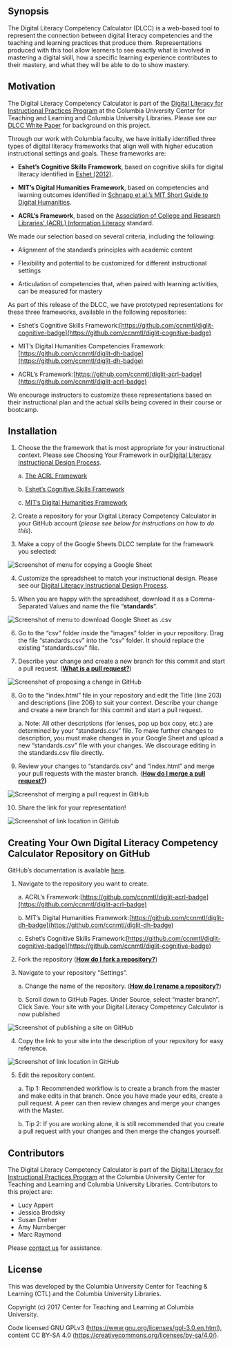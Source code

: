 **Synopsis**
----------------------------------------

The Digital Literacy Competency Calculator (DLCC) is a web-based tool to represent the connection between digital literacy competencies and the teaching and learning practices that produce them. Representations produced with this tool allow learners to see exactly what is involved in mastering a digital skill, how a specific learning experience contributes to their mastery, and what they will be able to do to show mastery.

**Motivation**
-------------------------------------------

The Digital Literacy Competency Calculator is part of the [Digital Literacy for Instructional Practices Program](http://ctl.columbia.edu/programs/seminars/digital-literacy-instructional-practices/) at the Columbia University Center for Teaching and Learning and Columbia University Libraries. Please see our [DLCC White Paper](https://docs.google.com/document/d/11Em2vX-jJw_4QoP62STwVo1i5cNi81ARft9j7gOQsoA/edit?usp=sharing) for background on this project.

Through our work with Columbia faculty, we have initially identified three types of digital literacy frameworks that align well with higher education instructional settings and goals. These frameworks are:

-   **Eshet’s Cognitive Skills Framework**, based on cognitive skills for digital literacy identified in [Eshet (2012)](http://iisit.org/Vol9/IISITv9p267-276Eshet021.pdf).

-   **MIT’s Digital Humanities Framework**, based on competencies and learning outcomes identified in [Schnapp et al.’s MIT Short Guide to Digital Humanities](http://jeffreyschnapp.com/wp-content/uploads/2013/01/D_H_ShortGuide.pdf).

-   **ACRL’s Framework**, based on the [Association of College and Research Libraries’ (ACRL) Information Literacy](http://www.ala.org/acrl/standards/ilframework) standard.

We made our selection based on several criteria, including the
following:

-   Alignment of the standard’s principles with academic content

-   Flexibility and potential to be customized for different instructional settings

-   Articulation of competencies that, when paired with learning activities, can be measured for mastery

As part of this release of the DLCC, we have prototyped representations
for these three frameworks, available in the following repositories:

-   Eshet’s Cognitive Skills Framework:[https://github.com/ccnmtl/diglit-cognitive-badge](https://github.com/ccnmtl/diglit-cognitive-badge)

-   MIT’s Digital Humanities Competencies Framework:[https://github.com/ccnmtl/diglit-dh-badge](https://github.com/ccnmtl/diglit-dh-badge)

-   ACRL’s Framework:[https://github.com/ccnmtl/diglit-acrl-badge](https://github.com/ccnmtl/diglit-acrl-badge)

We encourage instructors to customize these representations based on
their instructional plan and the actual skills being covered in their
course or bootcamp.

**Installation**
------------------------------------------------------------------

1.  Choose the the framework that is most appropriate for your instructional context. Please see Choosing Your Framework in our[Digital Literacy Instructional Design Process](https://docs.google.com/document/d/1dChIUmHyUDAgzAV5Wt3h8QZlkrqedgSnR0bsoQz2U9w/edit?usp=sharing).

    a.  [The ACRL Framework](https://docs.google.com/spreadsheets/d/1Im8N3deuB-bLaRadCevr2vpb-CjO_EThNtvV-mdBpwY/edit?usp=sharing)

    b.  [Eshet’s Cognitive Skills Framework](https://docs.google.com/spreadsheets/d/12kCXyRT_QJ7gI0yYF4TMSK-Dlie3Yj1fc-vH0_5giCI/edit?usp=sharing)

    c.  [MIT’s Digital Humanities Framework](https://docs.google.com/spreadsheets/d/1ZjeoO_hf3EbodS1-SUxg9jrViDcENWSGBrefv702TJI/edit?usp=sharing)

2.  Create a repository for your Digital Literacy Competency Calculator in your GitHub account (*please see below for instructions on how to do this*).

3.  Make a copy of the Google Sheets DLCC template for the framework you selected:

![Screenshot of menu for copying a Google Sheet](images/Make_A_Copy_Google_Sheet.png)

4.  Customize the spreadsheet to match your instructional design. Please see our [Digital Literacy Instructional Design Process](https://docs.google.com/document/d/1dChIUmHyUDAgzAV5Wt3h8QZlkrqedgSnR0bsoQz2U9w/edit?usp=sharing).

5.  When you are happy with the spreadsheet, download it as a Comma-Separated Values and name the file “**standards**”.

![Screenshot of menu to download Google Sheet as .csv](images/Download_As_CSV_Google_Sheet.png)

6.  Go to the “csv” folder inside the “images” folder in your repository. Drag the file “standards.csv” into the “csv” folder. It should replace the existing “standards.csv” file.

7.  Describe your change and create a new branch for this commit and start a pull request. ([**What is a pull request?**](https://help.github.com/articles/about-pull-requests/))

![Screenshot of proposing a change in GitHub](images/Propose_Changes_GitHub.png)

8.  Go to the “index.html” file in your repository and edit the Title (line 203) and descriptions (line 206) to suit your context. Describe your change and create a new branch for this commit and start a pull request.

    a.  Note: All other descriptions (for lenses, pop up box copy, etc.) are determined by your “standards.csv” file. To make further changes to description, you must make changes in your Google Sheet and upload a new “standards.csv” file with your changes. We discourage editing in the standards.csv file directly.

9.  Review your changes to “standards.csv” and “index.html” and merge your pull requests with the master branch. (**[How do I merge a pull request?](https://help.github.com/articles/merging-a-pull-request/))**

![Screenshot of merging a pull request in GitHub](images/Merge_Pull_Request_GitHub.png)

10.  Share the link for your representation!

![Screenshot of link location in GitHub](images/Share_Link_GitHub.png)

**Creating Your Own Digital Literacy Competency Calculator Repository on GitHub**
------------------------------------------------------------------

GitHub’s documentation is available [here](https://help.github.com/).

1.  Navigate to the repository you want to create.

    a.  ACRL’s Framework:[https://github.com/ccnmtl/diglit-acrl-badge](https://github.com/ccnmtl/diglit-acrl-badge)

    b.  MIT’s Digital Humanities Framework:[https://github.com/ccnmtl/diglit-dh-badge](https://github.com/ccnmtl/diglit-dh-badge)

    c.  Eshet’s Cognitive Skills Framework:[https://github.com/ccnmtl/diglit-cognitive-badge](https://github.com/ccnmtl/diglit-cognitive-badge)

2.  Fork the repository ([**How do I fork a repository?**](https://help.github.com/articles/fork-a-repo/))

3.  Navigate to your repository “Settings”.

    a.  Change the name of the repository. ([**How do I rename a repository?**](https://help.github.com/articles/renaming-a-repository/))

    b.  Scroll down to GitHub Pages. Under Source, select “master branch”. Click Save. Your site with your Digital Literacy Competency Calculator is now published

![Screenshot of publishing a site on GitHub](images/Publish_Site_GitHub.png)

4.  Copy the link to your site into the description of your repository for easy reference.

![Screenshot of link location in GitHub](images/Share_Link_GitHub.png)

5.  Edit the repository content.

    a.  Tip 1: Recommended workflow is to create a branch from the master and make edits in that branch. Once you have made your edits, create a pull request. A peer can then review changes and merge your changes with the Master.

    b.  Tip 2: If you are working alone, it is still recommended that you create a pull request with your changes and then merge the changes yourself.

**Contributors**
----------------

The Digital Literacy Competency Calculator is part of the [Digital Literacy for Instructional Practices Program](http://ctl.columbia.edu/programs/seminars/digital-literacy-instructional-practices/) at the Columbia University Center for Teaching and Learning and Columbia University Libraries. Contributors to this project are:

-   Lucy Appert
-   Jessica Brodsky
-   Susan Dreher
-   Amy Nurnberger
-   Marc Raymond

Please [contact us](mailto:ColumbiaCTL+DL@columbia.edu) for assistance.

**License**
-----------

This was developed by the Columbia University Center for Teaching & Learning (CTL) and the Columbia University Libraries.

Copyright (c) 2017 Center for Teaching and Learning at Columbia University.

Code licensed GNU GPLv3 (https://www.gnu.org/licenses/gpl-3.0.en.html), content CC BY-SA 4.0 (https://creativecommons.org/licenses/by-sa/4.0/).
